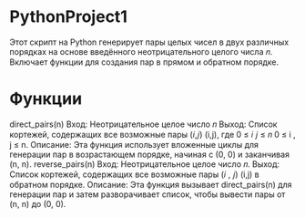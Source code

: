 # PythonProject1
Этот скрипт на Python генерирует пары целых чисел в двух различных порядках на основе введённого неотрицательного целого числа 𝑛. 
Включает функции для создания пар в прямом и обратном порядке.

# Функции
  direct_pairs(n)
Вход: Неотрицательное целое число 𝑛
Выход: Список кортежей, содержащих все возможные пары 
(𝑖,𝑗)
(i,j), 
где 
0 ≤ 𝑖
𝑗 ≤ 𝑛
0 ≤ i , j ≤ n.
Описание: Эта функция использует вложенные циклы для генерации пар в возрастающем порядке, начиная с (0, 0) и заканчивая (n, n).
reverse_pairs(n)
Вход: Неотрицательное целое число 𝑛.
Выход: Список кортежей, содержащих все возможные пары 
(𝑖 , 𝑗)
(i,j) в обратном порядке.
Описание: Эта функция вызывает direct_pairs(n) для генерации пар и затем разворачивает список, чтобы вывести пары от (n, n) до (0, 0).
